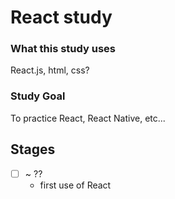 # React study

### What this study uses

React.js, html, css?

### Study Goal

To practice React, React Native, etc...

## Stages

- [ ] ~ ??
  - first use of React

